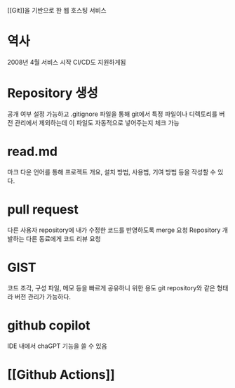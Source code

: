 [[Git]]을 기반으로 한 웹 호스팅 서비스

# 역사
2008년 4월 서비스 시작
CI/CD도 지원하게됨

# Repository 생성
공개 여부 설정 가능하고
.gitignore 파일을 통해 git에서 특정 파일이나 디렉토리를 버전 관리에서 제외하는데
이 파일도 자동적으로 넣어주는지 체크 가능

# read.md
마크 다운 언어를 통해 프로젝트 개요, 설치 방법, 사용법, 기여 방법 등을 작성할 수 있다.

# pull request
다른 사용자 repository에 내가 수정한 코드를 반영하도록 merge 요청
Repository 개발하는 다른 동료에게 코드 리뷰 요청

# GIST
코드 조각, 구성 파일, 메모 등을 빠르게 공유하니 위한 용도
git repository와 같은 형태라 버전 관리가 가능하다.

# github copilot
IDE 내에서 chaGPT 기능을 쓸 수 있음

# [[Github Actions]]

